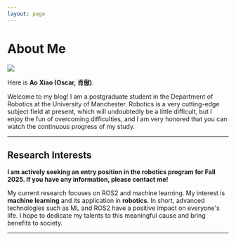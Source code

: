 ```yaml
---
layout: page
---
```


# About Me

<img src="https://Kkoalayep.github.io/ao.jpg" class="floatpic">

Here is **Ao Xiao (Oscar, 肖傲)**.<br>

Welcome to my blog! I am a postgraduate student in the Department of Robotics at the University of Manchester. Robotics is a very cutting-edge subject field at present, which will undoubtedly be a little difficult, but I enjoy the fun of overcoming difficulties, and I am very honored that you can watch the continuous progress of my study.<br>

---

## Research Interests

**I am actively seeking an entry position in the robotics program for Fall 2025. If you have any information, please contact me!**

My current research focuses on ROS2 and machine learning. My interest is **machine learning** and its application in **robotics**. In short, advanced technologies such as ML and ROS2 have a positive impact on everyone's life. I hope to dedicate my talents to this meaningful cause and bring benefits to society.

---
